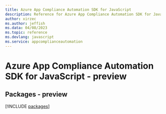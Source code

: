 ```yaml
---
title: Azure App Compliance Automation SDK for JavaScript
description: Reference for Azure App Compliance Automation SDK for JavaScript
author: xirzec
ms.author: jeffish
ms.data: 04/08/2023
ms.topic: reference
ms.devlang: javascript
ms.service: appcomplianceautomation
---
```

# Azure App Compliance Automation SDK for JavaScript - preview
## Packages - preview
[!INCLUDE [packages](app-compliance-automation-index.md)]